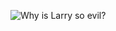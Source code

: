 ![Why is Larry so evil?]([https://preview.redd.it/why-is-larry-so-evil-v0-ty3qlu4swjle1.jpeg?width=1080&crop=smart&auto=webp&s=aa8382a37c0b5c8ef12df8ad8b275f6fcd68d013](https://ih1.redbubble.net/image.5709860103.0965/bg,f8f8f8-flat,750x,075,f-pad,750x1000,f8f8f8.jpg))
